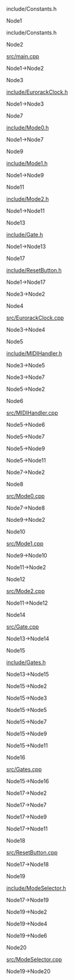 include/Constants.h

Node1

include/Constants.h

Node2

[src/main.cpp](main_8cpp.html " ")

Node1-\>Node2

Node3

[include/EurorackClock.h](EurorackClock_8h.html " ")

Node1-\>Node3

Node7

[include/Mode0.h](Mode0_8h.html " ")

Node1-\>Node7

Node9

[include/Mode1.h](Mode1_8h.html " ")

Node1-\>Node9

Node11

[include/Mode2.h](Mode2_8h.html " ")

Node1-\>Node11

Node13

[include/Gate.h](Gate_8h.html " ")

Node1-\>Node13

Node17

[include/ResetButton.h](ResetButton_8h.html " ")

Node1-\>Node17

Node3-\>Node2

Node4

[src/EurorackClock.cpp](EurorackClock_8cpp.html " ")

Node3-\>Node4

Node5

[include/MIDIHandler.h](MIDIHandler_8h.html " ")

Node3-\>Node5

Node3-\>Node7

Node5-\>Node2

Node6

[src/MIDIHandler.cpp](MIDIHandler_8cpp.html " ")

Node5-\>Node6

Node5-\>Node7

Node5-\>Node9

Node5-\>Node11

Node7-\>Node2

Node8

[src/Mode0.cpp](Mode0_8cpp.html " ")

Node7-\>Node8

Node9-\>Node2

Node10

[src/Mode1.cpp](Mode1_8cpp.html " ")

Node9-\>Node10

Node11-\>Node2

Node12

[src/Mode2.cpp](Mode2_8cpp.html " ")

Node11-\>Node12

Node14

[src/Gate.cpp](Gate_8cpp.html " ")

Node13-\>Node14

Node15

[include/Gates.h](Gates_8h.html " ")

Node13-\>Node15

Node15-\>Node2

Node15-\>Node3

Node15-\>Node5

Node15-\>Node7

Node15-\>Node9

Node15-\>Node11

Node16

[src/Gates.cpp](Gates_8cpp.html " ")

Node15-\>Node16

Node17-\>Node2

Node17-\>Node7

Node17-\>Node9

Node17-\>Node11

Node18

[src/ResetButton.cpp](ResetButton_8cpp.html " ")

Node17-\>Node18

Node19

[include/ModeSelector.h](ModeSelector_8h.html " ")

Node17-\>Node19

Node19-\>Node2

Node19-\>Node4

Node19-\>Node6

Node20

[src/ModeSelector.cpp](ModeSelector_8cpp.html " ")

Node19-\>Node20
